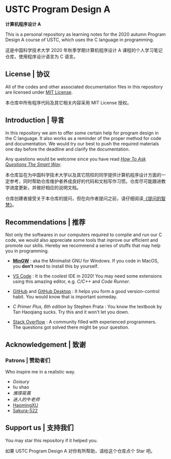# USTC Program Design A 

**计算机程序设计 A**

This is a personal repository as learning notes for the 2020 autumn Program Design A course of USTC, which uses the C language in programming.

这是中国科学技术大学 2020 年秋季学期计算机程序设计 A 课程的个人学习笔记仓库，使用程序设计语言为 C 语言。

## License | 协议

All of the codes and other associated documentation files in this repository are licensed under [MIT License](https://github.com/Vandarkblue/USTC-Program-Design-A/blob/main/LICENSE).

本仓库中所有程序代码及其它相关内容采用 MIT License 授权。

## Introduction | 导言

In this repository we aim to offer some certain help for program design in the C language. It also works as a reminder of the proper method for code and documentation. We would try our best to push the required materials one day before the deadline and clarify the documentation.

Any questions would be welcome since you have read [*How To Ask Questions The Smart Way*](http://www.catb.org/~esr/faqs/smart-questions.html).

本仓库旨在为中国科学技术大学以及其它院校的同学提供计算机程序设计方面的一定参考，同时帮助仓库维护者养成良好的代码和文档写作习惯。仓库尽可能跟进教学进度更新，并做好相应的说明文档。

仓库创建者接受关于本仓库的提问，但在向作者提问之前，请仔细阅读[《提问的智慧》](https://github.com/ryanhanwu/How-To-Ask-Questions-The-Smart-Way/blob/master/README-zh_CN.md)。

## Recommendations | 推荐

Not only the softwares in our computers required to complie and run our C code, we would also appreciate some tools that inprove our efficient and promote our skills. Hereby we recommend a series of stuffs that may help you in programming.

- [**MinGW**](https://sourceforge.net/projects/mingw-w64/files/) : aka the Minimalist GNU for Windows. If you code in MacOS, you **don't** need to install this by yourself.

- [VS Code](https://code.visualstudio.com/) : It is the coolest IDE in 2020! You may need some extensions using this amazing editor, e.g. *C/C++* and *Code Runner*.

- [GitHub](https://github.com/) and [GitHub Desktop](https://desktop.github.com/) : It helps you form a good version-control habit. You would know that is important someday.

- *C Primer Plus, 6th edition* by Stephen Prata : You know the textbook by Tan Haoqiang sucks. Try this and it won't let you down.

- [Stack Overflow](https://stackoverflow.com/) : A community filled with experienced programmers. The questions got solved there might be your question.

## Acknowledgement | 致谢

### Patrons | 赞助者们

Who inspire me in a realistic way.

- *Goisury*
- liu shao
- *滫瑹莜蔦*
- *迷人的牛老师*
- [HaomingXU](https://github.com/HaomingXU)
- [Sakura-522](https://github.com/Sakura-522)

## Support us | 支持我们

You may star this repository if it helped you.

如果 USTC Program Design A 对你有所帮助，请给这个仓库点个 Star 吧。
